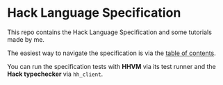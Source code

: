 # Hack Language Specification

This repo contains the Hack Language Specification and some tutorials made by me.

The easiest way to navigate the specification is
via the [table of contents](https://github.com/mednasr/Hack_Language_Beginners_Tutorial/Spec/00-specification-for-hack.md).


You can run the specification tests with **HHVM** via its
test runner and the
**Hack typechecker** via `hh_client`.


